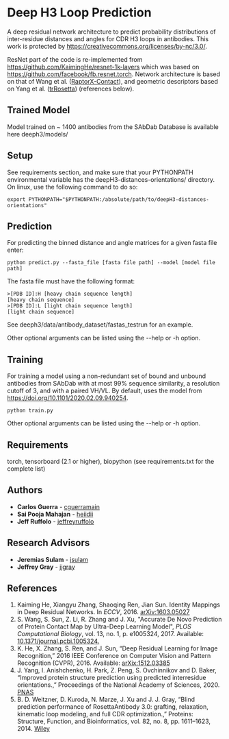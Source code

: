 # Deep H3 Loop Prediction
A deep residual network architecture to predict probability distributions of 
inter-residue distances and angles for CDR H3 loops in antibodies. This work is protected by https://creativecommons.org/licenses/by-nc/3.0/.

ResNet part of the code is re-implemented from https://github.com/KaimingHe/resnet-1k-layers which was based on \
https://github.com/facebook/fb.resnet.torch. Network architecture is based on that of Wang et al. ([RaptorX-Contact](https://github.com/j3xugit/RaptorX-Contact)), and geometric descriptors based on Yang et al. ([trRosetta](https://github.com/gjoni/trRosetta)) (references below).

## Trained Model 
Model trained on ~ 1400 antibodies from the SAbDab Database is available here
deeph3/models/

## Setup
See requirements section, and make sure that your PYTHONPATH environmental 
variable has the deepH3-distances-orientations/ directory. On linux, use the
following command to do so:
```
export PYTHONPATH="$PYTHONPATH:/absolute/path/to/deepH3-distances-orientations"
```

## Prediction
For predicting the binned distance and angle matrices for a given fasta file
enter:
```
python predict.py --fasta_file [fasta file path] --model [model file path]
```
The fasta file must have the following format:
```
>[PDB ID]:H	[heavy chain sequence length]
[heavy chain sequence]
>[PDB ID]:L	[light chain sequence length]
[light chain sequence]
```
See deeph3/data/antibody_dataset/fastas_testrun for an example.

Other optional arguments can be listed using the --help or -h option.

## Training
For training a model using a non-redundant set of bound and unbound antibodies 
from SAbDab with at most 99% sequence similarity, a resolution cutoff of 3, and
with a paired VH/VL. By default, uses the model from https://doi.org/10.1101/2020.02.09.940254.
```
python train.py 
```

Other optional arguments can be listed using the --help or -h option.

## Requirements
torch, tensorboard (2.1 or higher), biopython (see requirements.txt for the complete list)

## Authors
* **Carlos Guerra** - [cguerramain](https://github.com/cguerramain)
* **Sai Pooja Mahajan** - [heiidii](https://github.com/heiidii)
* **Jeff Ruffolo** - [jeffreyruffolo](https://github.com/jeffreyruffolo)

## Research Advisors
* **Jeremias Sulam** - [jsulam](https://github.com/jsulam)
* **Jeffrey Gray** - [jjgray](https://github.com/jjgray)

## References
1. Kaiming He, Xiangyu Zhang, Shaoqing Ren, Jian Sun. Identity Mappings in Deep 
   Residual Networks. In *ECCV*, 2016.
   [arXiv:1603.05027](https://arxiv.org/abs/1603.05027)
2. S. Wang, S. Sun, Z. Li, R. Zhang and J. Xu, "Accurate De Novo Prediction of 
   Protein Contact Map by Ultra-Deep Learning Model", *PLOS Computational 
   Biology*, vol. 13, no. 1, p. e1005324, 2017. Available:
   [10.1371/journal.pcbi.1005324.](https://journals.plos.org/ploscompbiol/article?id=10.1371/journal.pcbi.1005324)
3. K. He, X. Zhang, S. Ren, and J. Sun, “Deep Residual Learning for Image Recognition,” 
   2016 IEEE Conference on Computer Vision and Pattern Recognition (CVPR), 2016.
   Available: [arXix:1512.03385](https://arxiv.org/abs/1512.03385)
4. J. Yang, I. Anishchenko, H. Park, Z. Peng, S. Ovchinnikov and D. Baker, 
   “Improved protein structure prediction using predicted interresidue orientations.,” 
   Proceedings of the National Academy of Sciences, 2020. 
   [PNAS](https://www.pnas.org/content/117/3/1496.short)
5. B. D. Weitzner, D. Kuroda, N. Marze, J. Xu and J. J. Gray, “Blind prediction 
   performance of RosettaAntibody 3.0: grafting, relaxation, kinematic loop modeling, 
   and full CDR optimization.,” Proteins: Structure, Function, and Bioinformatics, 
   vol. 82, no. 8, pp. 1611–1623, 2014.
   [Wiley](https://onlinelibrary.wiley.com/doi/full/10.1002/prot.24534)

